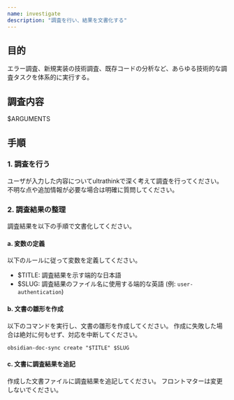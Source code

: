 ```yaml
---
name: investigate
description: "調査を行い、結果を文書化する"
--- 
```


## 目的

エラー調査、新規実装の技術調査、既存コードの分析など、あらゆる技術的な調査タスクを体系的に実行する。

## 調査内容

 $ARGUMENTS

## 手順

### 1. 調査を行う

ユーザが入力した内容についてultrathinkで深く考えて調査を行ってください。
不明な点や追加情報が必要な場合は明確に質問してください。

### 2. 調査結果の整理

調査結果を以下の手順で文書化してください。

#### a. 変数の定義

以下のルールに従って変数を定義してください。

- $TITLE: 調査結果を示す端的な日本語
- $SLUG: 調査結果のファイル名に使用する端的な英語 (例: `user-authentication`)

#### b. 文書の雛形を作成

以下のコマンドを実行し、文書の雛形を作成してください。
作成に失敗した場合は絶対に何もせず、対応を中断してください。

```
obsidian-doc-sync create "$TITLE" $SLUG
```

#### c. 文書に調査結果を追記

作成した文書ファイルに調査結果を追記してください。
フロントマターは変更しないでください。

